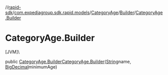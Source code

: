 //[rapid-sdk](../../../../index.md)/[com.expediagroup.sdk.rapid.models](../../index.md)/[CategoryAge](../index.md)/[Builder](index.md)/[CategoryAge.Builder](-category-age.-builder.md)

# CategoryAge.Builder

[JVM]\

public [CategoryAge.Builder](index.md)[CategoryAge.Builder](-category-age.-builder.md)([String](https://docs.oracle.com/javase/8/docs/api/java/lang/String.html)name, [BigDecimal](https://docs.oracle.com/javase/8/docs/api/java/math/BigDecimal.html)minimumAge)
